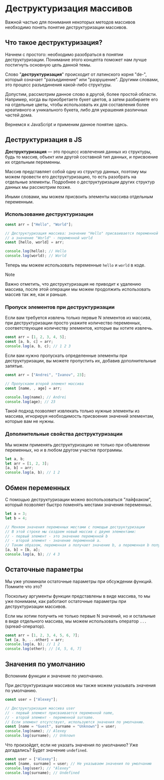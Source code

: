 # Деструктуризация массивов

Важной частью для понимания некоторых методов массивов необходимо понять понятие деструктуризации массивов.

## Что такое деструктуризация?

Начнем с простого: необходимо разобраться в понятии деструктуризации. Понимание этого концепта поможет нам лучше постигнуть основную цель данной темы.


Слово "**деструктуризация**" происходит от латинского корня "de-", который означает "разъединение" или "разрушение". Другими словами, это процесс разъединения какой-либо структуры.

Допустим, рассмотрим данное слово в другой, более простой области. Например, когда вы приобретаете букет цветов, а затем разбираете его на отдельные цветы, чтобы использовать их для составления более креативного и уникального букета, либо для украшения различных частей дома.

Вернемся к JavaScript и применим данное понятие здесь.

## Деструктуризация в JS

**Деструктуризация** — это процесс извлечения данных из структуры, будь то массив, объект или другой составной тип данных, и присвоение их отдельным переменны.

Массив представляет собой одну из структур данных, поэтому мы можем провести его деструктуризацию, то есть разобрать на отдельные элементы. Подробнее о деструктуризации других структур данных мы рассмотрим позже.

Иными словами, мы можем присвоить элементы массива отдельным переменным.

### Использование деструктуризации

```js
const arr = ["Hello", "World"];

// Деструктуризация массива: значение "Hello" присваивается переменной hello
// а значение "World" - переменной world
const [hello, world] = arr;

console.log(hello); // Hello
console.log(world); // World
```

Теперь мы можем использовать переменные `hello` и `world` в коде.

> [!NOTE]
> Важно отметить, что деструктуризация не приводит к удалению массива, после этой операции мы можем продолжить использовать массив так же, как и раньше.

### Пропуск элементов при деструктуризации

Если вам требуется извлечь только первые N элементов из массива, при деструктуризации просто укажите количество переменных, соответствующее количеству элементов, которые вы хотите извлечь.

```js
const arr = [1, 2, 3, 4, 5];
const [a, b, c] = arr;
console.log(a, b, c); // 1 2 3
```

Если вам нужно пропускать определенные элементы при деструктуризации, вы можете пропустить их, добавив дополнительные запятые.

```js
const arr = ["Andrei", "Ivanov", 23];

// Пропускаем второй элемент массива
const [name, , age] = arr;

console.log(name); // Andrei
console.log(age); // 23
```

Такой подход позволяет извлекать только нужные элементы из массива, игнорируя необходимость присвоения значений элементам, которые вам не нужны.

### Дополнительные свойства деструктуризации

Мы можем применять деструктуризацию не только при объявлении переменных, но и в любом другом участке программы.
```js
let a, b;
let arr = [1, 2, 3];
[a, b] = arr;
console.log(a, b); // 1 2
```

## Обмен переменных

С помощью деструктуризации можно воспользоваться "лайфхаком", который позволяет быстро поменять местами значения переменных.

```js
let a = 3;
let b = 4;

// Меняем значения переменных местами с помощью деструктуризации 
// В этой строке мы создаем новый массив с двумя элементами:
// - первый элемент - это значение переменной b
// - второй элемент - значение переменной a.
// Таким образом, переменная a получает значение b, а переменная b получает значение a.
[a, b] = [b, a];
console.log(a, b); // 4 3
```

## Остаточные параметры

Мы уже упоминали остаточные параметры при обсуждении функций. Помните что это?

Поскольку аргументы функции представлены в виде массива, то мы уже понимаем, как работают остаточные параметры при деструктуризации массивов.


Если мы хотим получить не только первые N значений, но и остальные в виде отдельного массива, мы можем использовать оператор `...` (spread-оператор).

```js
const arr = [1, 2, 3, 4, 5, 6, 7];
let [a, b, ...other] = arr;
console.log(a, b); // 1 2
console.log(other); // [4, 5, 6, 7]
```

## Значения по умолчанию

Вспомним функции и значение по умолчанию.

При деструктуризации массивов мы также можем указывать значения по умолчанию.

```js
const user = ["Alexey"];

// Деструктуризация массива user
// - первый элемент присваивается переменной name, 
// - второй элемент - переменной surname. 
// Если элемент отсутствует, используются значения по умолчанию.
const [name = "Guest", surname = "Unknown"] = user;
console.log(name); // Alexey
console.log(surname); // Unknown
```

Что произойдет, если не указать значения по умолчанию? Уже догадались? Будет значение `undefined`.

```js
const user = ["Alexey"];
const [name, surname] = user; // Не указываем значения по умолчанию
console.log(user); // "Alexey"
console.log(surname); // Undefined
```